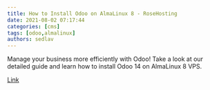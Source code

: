 ```yaml
---
title: How to Install Odoo on AlmaLinux 8 - RoseHosting
date: 2021-08-02 07:17:44
categories: [cms]
tags: [odoo,almalinux]
authors: sedlav
---
```


Manage your business more efficiently with Odoo! Take a look at our detailed guide and learn how to install Odoo 14 on AlmaLinux 8 VPS.

[Link](https://www.rosehosting.com/blog/how-to-install-odoo-on-almalinux-8/)
